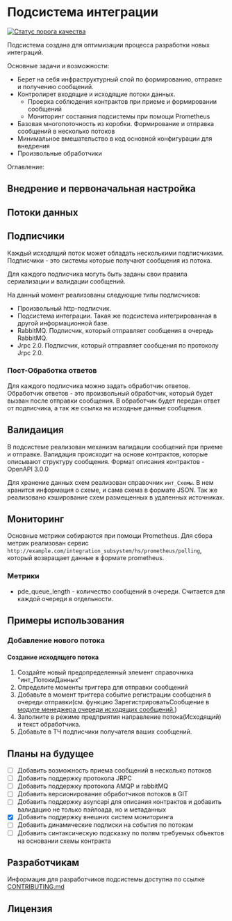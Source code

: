 # Подсистема интеграции

[![Статус порога качества](https://sonar.1cdevelopers.ru/api/project_badges/measure?project=integration_subsystem&metric=alert_status&token=sqb_4fd736b1dca04cda6252313b25beafd7fb501a90)](https://sonar.1cdevelopers.ru/dashboard?id=integration_subsystem)

Подсистема создана для оптимизации процесса разработки новых интеграций.

Основные задачи и возможности:

- Берет на себя инфраструктурный слой по формированию, отправке и получению сообщений.
- Контролирет входящие и исходящие потоки данных.
  - Проерка соблюдения контрактов при приеме и формировании сообщений
  - Мониторинг состаяния подсистемы при помощи Prometheus
- Базовая многопоточность из коробки. Формирование и отправка сообщений в несколько потоков
- Минимальное вмешательство в код основной конфигурации для внедрения
- Произвольные обработчики

Оглавление:

<!-- TOC -->

## Внедрение и первоначальная настройка

## Потоки данных



## Подписчики

Каждый исходящий поток может обладать несколькими подписчиками. Подписчики - это системы которые получают сообщения из потока.

Для каждого подписчика могуть быть заданы свои правила сериализации и валидации сообщений.

На данный момент реализованы следующие типы подписчиков:

- Произвольный http-подписчик.
- Подсистема интеграции. Такая же подсистема интегрированная в другой информационной базе.
- RabbitMQ. Подписчик, который отправляет сообщения в очередь RabbitMQ.
- Jrpc 2.0. Подписчик, который отправляет сообщения по протоколу Jrpc 2.0.

### Пост-Обработка ответов

  Для каждого подписчика можно задать обработчик ответов. Обработчик ответов - это произвольный обработчик, который будет вызван после отправки сообщения.
  В обработчик будет передан ответ от подписчика, а так же ссылка на исходные данные сообщения.

## Валидаиция

В подсистеме реализован механизм валидации сообщений при приеме и отправке. Валидация происходит на основе контрактов, которые описывают структуру сообщения.
Формат описания контрактов - OpenAPI 3.0.0

Для хранение данных схем реализован справочник `инт_Схемы`. В нем хранится информация о схеме, и сама схема в формате JSON.
Так же реализовано кэширование схем размещенных в удаленных источниках.

## Мониторинг

Основные метрики собираются при помощи Prometheus. Для сбора метрик реализован сервис `http://example.com/integration_subsystem/hs/prometheus/polling`, который возвращает данные в формате prometheus.

### Метрики

- pde_queue_length - количество сообщений в очереди. Считается для каждой очереди в отдельности.

## Примеры использования

### Добавление нового потока

#### Создание исходящего потока

1. Создайте новый предопределенный элемент справочника "инт_ПотокиДанных"
1. Определите моменты триггера для отправки сообщений
1. Добавьте в момент триггера событие регистрации сообщения в очереди отправки(см. функцию ЗарегистрироватьСообщение в [модуле менеджера очереди исходящих сообщений.](src/cf/InformationRegisters/инт_ОчередьИсходящихСообщений/Ext/ManagerModule.bsl))
1. Заполните в режиме предприятия направление потока(Исходящий) и текст обработчика.
1. Добавьте в ТЧ подписчики получателя ваших сообщений.

## Планы на будущее

- [ ] Добавить возможность приема сообщений в несколько потоков
- [ ] Добавить поддержку протокола JRPC
- [ ] Добавить поддержку протокола AMQP и rabbitMQ
- [ ] Добавить версионирование обработчиков потоков в GIT
- [ ] Добавить поддержку asyncapi для описания контрактов и добавить валидацию не только пэйлоада, но и метаданных
- [x] Добавить поддержку внешних систем мониторинга
- [ ] Добавить динамические подписки на события по потокам
- [ ] Добавить синтаксическую подсказку по полям требуемых объектов на основании схемы контракта

## Разработчикам

Информация для разработчиков подсистемы доступна по ссылке [CONTRIBUTING.md](CONTRIBUTING.md)

## Лицензия
